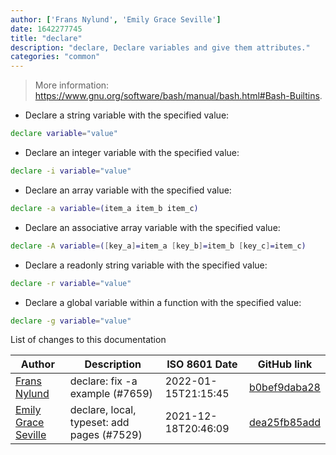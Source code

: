 ```yaml
---
author: ['Frans Nylund', 'Emily Grace Seville']
date: 1642277745
title: "declare"
description: "declare, Declare variables and give them attributes."
categories: "common"
---
```

> More information: <https://www.gnu.org/software/bash/manual/bash.html#Bash-Builtins>.

- Declare a string variable with the specified value:

```bash
declare variable="value"
```

- Declare an integer variable with the specified value:

```bash
declare -i variable="value"
```

- Declare an array variable with the specified value:

```bash
declare -a variable=(item_a item_b item_c)
```

- Declare an associative array variable with the specified value:

```bash
declare -A variable=([key_a]=item_a [key_b]=item_b [key_c]=item_c)
```

- Declare a readonly string variable with the specified value:

```bash
declare -r variable="value"
```

- Declare a global variable within a function with the specified value:

```bash
declare -g variable="value"
```
List of changes to this documentation


Author | Description | ISO 8601 Date | GitHub link
------|-----|-----|-----
[Frans Nylund](mailto:frans@fransnylund.com) | declare: fix -a example (#7659) | 2022-01-15T21:15:45 | [b0bef9daba28](https://github.com/tldr-pages/tldr/commit/b0bef9daba289052f874e2d1376013fc32f3596e)
[Emily Grace Seville](mailto:emilyseville7cf@gmail.com) | declare, local, typeset: add pages (#7529) | 2021-12-18T20:46:09 | [dea25fb85add](https://github.com/tldr-pages/tldr/commit/dea25fb85add59a3d75df3df9822f7b7c803c755)

